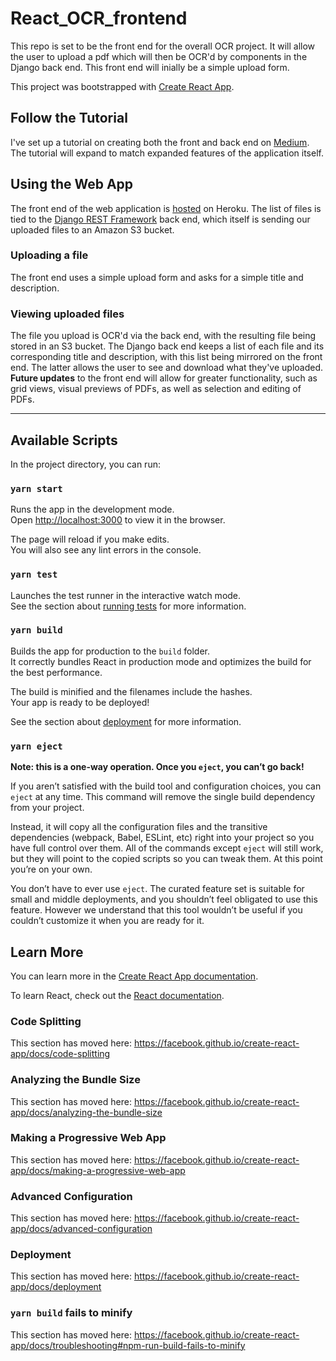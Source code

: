 # React_OCR_frontend

This repo is set to be the front end for the overall OCR project.  It will allow the user to upload a pdf which will then be OCR'd by components in the Django back end.  This front end will inially be a simple upload form.  

This project was bootstrapped with [Create React App](https://github.com/facebook/create-react-app).

## Follow the Tutorial

I've set up a tutorial on creating both the front and back end on [Medium](https://medium.com/@josephvcardenas/pdf-ocr-via-react-django-rest-framework-and-heroku-part-1-set-up-and-starting-on-the-back-end-7932626dc040).  The tutorial will expand to match expanded features of the application itself.  

## Using the Web App
The front end of the web application is [hosted](https://ocr-app-frontend.herokuapp.com/) on Heroku.  The list of files is tied to the [Django REST Framework](https://www.django-rest-framework.org/) back end, which itself is sending our uploaded files to an Amazon S3 bucket.

### Uploading a file
The front end uses a simple upload form and asks for a simple title and description.  

### Viewing uploaded files
The file you upload is OCR'd via the back end, with the resulting file being stored in an S3 bucket. The Django back end keeps a list of each file and its corresponding title and description, with this list being mirrored on the front end.  The latter allows the user to see and download what they've uploaded.  **Future updates** to the front end will allow for greater functionality, such as grid views, visual previews of PDFs, as well as selection and editing of PDFs.

---

## Available Scripts

In the project directory, you can run:

### `yarn start`

Runs the app in the development mode.<br />
Open [http://localhost:3000](http://localhost:3000) to view it in the browser.

The page will reload if you make edits.<br />
You will also see any lint errors in the console.

### `yarn test`

Launches the test runner in the interactive watch mode.<br />
See the section about [running tests](https://facebook.github.io/create-react-app/docs/running-tests) for more information.

### `yarn build`

Builds the app for production to the `build` folder.<br />
It correctly bundles React in production mode and optimizes the build for the best performance.

The build is minified and the filenames include the hashes.<br />
Your app is ready to be deployed!

See the section about [deployment](https://facebook.github.io/create-react-app/docs/deployment) for more information.

### `yarn eject`

**Note: this is a one-way operation. Once you `eject`, you can’t go back!**

If you aren’t satisfied with the build tool and configuration choices, you can `eject` at any time. This command will remove the single build dependency from your project.

Instead, it will copy all the configuration files and the transitive dependencies (webpack, Babel, ESLint, etc) right into your project so you have full control over them. All of the commands except `eject` will still work, but they will point to the copied scripts so you can tweak them. At this point you’re on your own.

You don’t have to ever use `eject`. The curated feature set is suitable for small and middle deployments, and you shouldn’t feel obligated to use this feature. However we understand that this tool wouldn’t be useful if you couldn’t customize it when you are ready for it.

## Learn More

You can learn more in the [Create React App documentation](https://facebook.github.io/create-react-app/docs/getting-started).

To learn React, check out the [React documentation](https://reactjs.org/).

### Code Splitting

This section has moved here: https://facebook.github.io/create-react-app/docs/code-splitting

### Analyzing the Bundle Size

This section has moved here: https://facebook.github.io/create-react-app/docs/analyzing-the-bundle-size

### Making a Progressive Web App

This section has moved here: https://facebook.github.io/create-react-app/docs/making-a-progressive-web-app

### Advanced Configuration

This section has moved here: https://facebook.github.io/create-react-app/docs/advanced-configuration

### Deployment

This section has moved here: https://facebook.github.io/create-react-app/docs/deployment

### `yarn build` fails to minify

This section has moved here: https://facebook.github.io/create-react-app/docs/troubleshooting#npm-run-build-fails-to-minify
